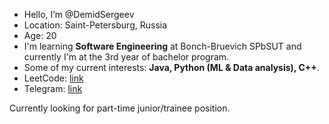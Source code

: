 - Hello, I’m @DemidSergeev
- Location: Saint-Petersburg, Russia
- Age: 20
- I'm learning **Software Engineering** at Bonch-Bruevich SPbSUT and currently I'm at the 3rd year of bachelor program. 
- Some of my current interests: **Java, Python (ML & Data analysis), C++**.
- LeetCode: [link](https://leetcode.com/u/bviiidontpanic/)
- Telegram: [link](https://t.me/bviiidontpanic)

Currently looking for part-time junior/trainee position.
<!---
DemidSergeev/DemidSergeev is a ✨ special ✨ repository because its `README.md` (this file) appears on your GitHub profile.
You can click the Preview link to take a look at your changes.
--->
